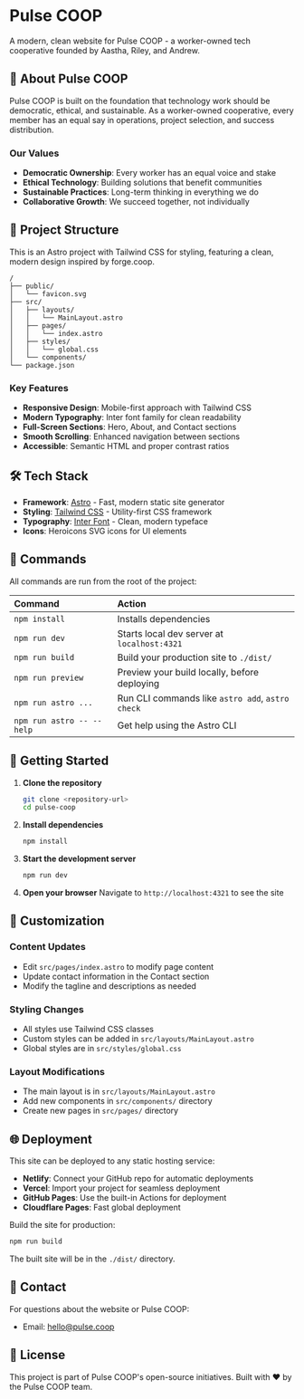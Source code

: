 # Pulse COOP

A modern, clean website for Pulse COOP - a worker-owned tech cooperative founded by Aastha, Riley, and Andrew.

## 🏢 About Pulse COOP

Pulse COOP is built on the foundation that technology work should be democratic, ethical, and sustainable. As a worker-owned cooperative, every member has an equal say in operations, project selection, and success distribution.

### Our Values

- **Democratic Ownership**: Every worker has an equal voice and stake
- **Ethical Technology**: Building solutions that benefit communities
- **Sustainable Practices**: Long-term thinking in everything we do
- **Collaborative Growth**: We succeed together, not individually

## 🚀 Project Structure

This is an Astro project with Tailwind CSS for styling, featuring a clean, modern design inspired by forge.coop.

```text
/
├── public/
│   └── favicon.svg
├── src/
│   ├── layouts/
│   │   └── MainLayout.astro
│   ├── pages/
│   │   └── index.astro
│   ├── styles/
│   │   └── global.css
│   └── components/
└── package.json
```

### Key Features

- **Responsive Design**: Mobile-first approach with Tailwind CSS
- **Modern Typography**: Inter font family for clean readability
- **Full-Screen Sections**: Hero, About, and Contact sections
- **Smooth Scrolling**: Enhanced navigation between sections
- **Accessible**: Semantic HTML and proper contrast ratios

## 🛠️ Tech Stack

- **Framework**: [Astro](https://astro.build) - Fast, modern static site generator
- **Styling**: [Tailwind CSS](https://tailwindcss.com) - Utility-first CSS framework
- **Typography**: [Inter Font](https://fonts.google.com/specimen/Inter) - Clean, modern typeface
- **Icons**: Heroicons SVG icons for UI elements

## 🧞 Commands

All commands are run from the root of the project:

| Command                   | Action                                           |
| :------------------------ | :----------------------------------------------- |
| `npm install`             | Installs dependencies                            |
| `npm run dev`             | Starts local dev server at `localhost:4321`      |
| `npm run build`           | Build your production site to `./dist/`          |
| `npm run preview`         | Preview your build locally, before deploying     |
| `npm run astro ...`       | Run CLI commands like `astro add`, `astro check` |
| `npm run astro -- --help` | Get help using the Astro CLI                     |

## 🚀 Getting Started

1. **Clone the repository**

   ```bash
   git clone <repository-url>
   cd pulse-coop
   ```

2. **Install dependencies**

   ```bash
   npm install
   ```

3. **Start the development server**

   ```bash
   npm run dev
   ```

4. **Open your browser**
   Navigate to `http://localhost:4321` to see the site

## 📝 Customization

### Content Updates

- Edit `src/pages/index.astro` to modify page content
- Update contact information in the Contact section
- Modify the tagline and descriptions as needed

### Styling Changes

- All styles use Tailwind CSS classes
- Custom styles can be added in `src/layouts/MainLayout.astro`
- Global styles are in `src/styles/global.css`

### Layout Modifications

- The main layout is in `src/layouts/MainLayout.astro`
- Add new components in `src/components/` directory
- Create new pages in `src/pages/` directory

## 🌐 Deployment

This site can be deployed to any static hosting service:

- **Netlify**: Connect your GitHub repo for automatic deployments
- **Vercel**: Import your project for seamless deployment
- **GitHub Pages**: Use the built-in Actions for deployment
- **Cloudflare Pages**: Fast global deployment

Build the site for production:

```bash
npm run build
```

The built site will be in the `./dist/` directory.

## 📧 Contact

For questions about the website or Pulse COOP:

- Email: hello@pulse.coop

## 📄 License

This project is part of Pulse COOP's open-source initiatives. Built with ❤️ by the Pulse COOP team.
